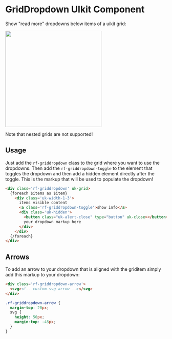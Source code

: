 # GridDropdown UIkit Component

Show "read more" dropdowns below items of a uikit grid:

<img src=https://i.imgur.com/epzTaHd.png height=300>

Note that nested grids are not supported!

## Usage

Just add the `rf-griddropdown` class to the grid where you want to use the dropdowns. Then add the `rf-griddropdown-toggle` to the element that toggles the dropdown and then add a hidden element directly after the toggle. This is the markup that will be used to populate the dropdown!

```html
<div class='rf-griddropdown' uk-grid>
  {foreach $items as $item}
    <div class='uk-width-1-3'>
      items visible content
      <a class='rf-griddropdown-toggle'>show info</a>
      <div class='uk-hidden'>
        <button class="uk-alert-close" type="button" uk-close></button>
        your dropdown markup here
      </div>
    </div>
  {/foreach}
</div>
```

## Arrows

To add an arrow to your dropdown that is aligned with the griditem simply add this markup to your dropdown:

```html
<div class='rf-griddropdown-arrow'>
  <svg><!-- custom svg arrow --></svg>
</div>
```

```css
.rf-griddropdown-arrow {
  margin-top: 20px;
  svg {
    height: 50px;
    margin-top: -45px;
  }
}
```
